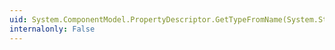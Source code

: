 ```yaml
---
uid: System.ComponentModel.PropertyDescriptor.GetTypeFromName(System.String)
internalonly: False
---
```

